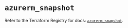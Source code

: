 # `azurerm_snapshot`

Refer to the Terraform Registry for docs: [`azurerm_snapshot`](https://registry.terraform.io/providers/hashicorp/azurerm/4.7.0/docs/resources/snapshot).
